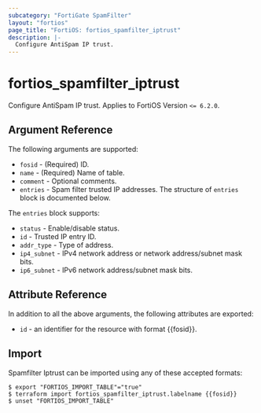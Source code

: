 ```yaml
---
subcategory: "FortiGate SpamFilter"
layout: "fortios"
page_title: "FortiOS: fortios_spamfilter_iptrust"
description: |-
  Configure AntiSpam IP trust.
---
```


# fortios_spamfilter_iptrust
Configure AntiSpam IP trust. Applies to FortiOS Version `<= 6.2.0`.

## Argument Reference

The following arguments are supported:

* `fosid` - (Required) ID.
* `name` - (Required) Name of table.
* `comment` - Optional comments.
* `entries` - Spam filter trusted IP addresses. The structure of `entries` block is documented below.

The `entries` block supports:

* `status` - Enable/disable status.
* `id` - Trusted IP entry ID.
* `addr_type` - Type of address.
* `ip4_subnet` - IPv4 network address or network address/subnet mask bits.
* `ip6_subnet` - IPv6 network address/subnet mask bits.


## Attribute Reference

In addition to all the above arguments, the following attributes are exported:
* `id` - an identifier for the resource with format {{fosid}}.

## Import

Spamfilter Iptrust can be imported using any of these accepted formats:
```
$ export "FORTIOS_IMPORT_TABLE"="true"
$ terraform import fortios_spamfilter_iptrust.labelname {{fosid}}
$ unset "FORTIOS_IMPORT_TABLE"
```
